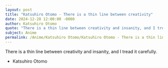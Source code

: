 ```yaml
---
layout: post
title: "Katsuhiro Otomo - There is a thin line between creativity"
date: 2024-12-28 12:00:00 -0000
author: Katsuhiro Otomo
quote: "There is a thin line between creativity and insanity, and I tread it carefully."
subject: Anime
permalink: /Anime/Katsuhiro Otomo/Katsuhiro Otomo - There is a thin line between creativity
---
```


There is a thin line between creativity and insanity, and I tread it carefully.

- Katsuhiro Otomo
